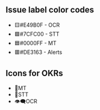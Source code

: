 ## Issue label color codes
- 🟨#E49B0F - OCR 
- 🟩#7CFC00 - STT 
- 🟦#0000FF - MT 
- 🟥#DE3163 - Alerts

## Icons for OKRs
- 🔁MT 
- 💬STT 
- 👁️‍🗨️OCR 
